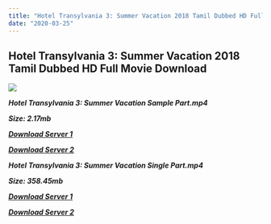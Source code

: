 ```yaml
---
title: "Hotel Transylvania 3: Summer Vacation 2018 Tamil Dubbed HD Full Movie Download Hotel Transylvania 3: Summer Vacation Tamil Dubbed HD Movie Download"
date: "2020-03-25"
---
```


## Hotel Transylvania 3: Summer Vacation 2018 Tamil Dubbed HD Full Movie Download 

![](https://images.moviebuff.com/1858ae24-b076-4e7f-ad11-2aa658ecfeb3?w=1000)

**_Hotel Transylvania 3: Summer Vacation Sample Part.mp4_**

**_Size: 2.17mb_**

**_[Download Server 1](http://b2.wetransfer.vip/files/Tamil{5adf554ba90925c4992f0fe8eae1093bfca14c1a880041370a5a335b793ae9c1}20Dubbed{5adf554ba90925c4992f0fe8eae1093bfca14c1a880041370a5a335b793ae9c1}20Movies/Tamil{5adf554ba90925c4992f0fe8eae1093bfca14c1a880041370a5a335b793ae9c1}202018{5adf554ba90925c4992f0fe8eae1093bfca14c1a880041370a5a335b793ae9c1}20Dubbed{5adf554ba90925c4992f0fe8eae1093bfca14c1a880041370a5a335b793ae9c1}20Movies/Hotel{5adf554ba90925c4992f0fe8eae1093bfca14c1a880041370a5a335b793ae9c1}20Transylvania{5adf554ba90925c4992f0fe8eae1093bfca14c1a880041370a5a335b793ae9c1}203:{5adf554ba90925c4992f0fe8eae1093bfca14c1a880041370a5a335b793ae9c1}20Summer{5adf554ba90925c4992f0fe8eae1093bfca14c1a880041370a5a335b793ae9c1}20Vacation{5adf554ba90925c4992f0fe8eae1093bfca14c1a880041370a5a335b793ae9c1}20(2018){5adf554ba90925c4992f0fe8eae1093bfca14c1a880041370a5a335b793ae9c1}20/Hotel{5adf554ba90925c4992f0fe8eae1093bfca14c1a880041370a5a335b793ae9c1}20Transylvania{5adf554ba90925c4992f0fe8eae1093bfca14c1a880041370a5a335b793ae9c1}203:{5adf554ba90925c4992f0fe8eae1093bfca14c1a880041370a5a335b793ae9c1}20Summer{5adf554ba90925c4992f0fe8eae1093bfca14c1a880041370a5a335b793ae9c1}20Vacation{5adf554ba90925c4992f0fe8eae1093bfca14c1a880041370a5a335b793ae9c1}20(2018){5adf554ba90925c4992f0fe8eae1093bfca14c1a880041370a5a335b793ae9c1}20BDRip/Hotel{5adf554ba90925c4992f0fe8eae1093bfca14c1a880041370a5a335b793ae9c1}20Transylvania{5adf554ba90925c4992f0fe8eae1093bfca14c1a880041370a5a335b793ae9c1}203:{5adf554ba90925c4992f0fe8eae1093bfca14c1a880041370a5a335b793ae9c1}20Summer{5adf554ba90925c4992f0fe8eae1093bfca14c1a880041370a5a335b793ae9c1}20Vacation{5adf554ba90925c4992f0fe8eae1093bfca14c1a880041370a5a335b793ae9c1}20(2018){5adf554ba90925c4992f0fe8eae1093bfca14c1a880041370a5a335b793ae9c1}20Sample{5adf554ba90925c4992f0fe8eae1093bfca14c1a880041370a5a335b793ae9c1}20(640x360).mp4)_**

**_[Download Server 2](http://b2.wetransfer.vip/files/Tamil{5adf554ba90925c4992f0fe8eae1093bfca14c1a880041370a5a335b793ae9c1}20Dubbed{5adf554ba90925c4992f0fe8eae1093bfca14c1a880041370a5a335b793ae9c1}20Movies/Tamil{5adf554ba90925c4992f0fe8eae1093bfca14c1a880041370a5a335b793ae9c1}202018{5adf554ba90925c4992f0fe8eae1093bfca14c1a880041370a5a335b793ae9c1}20Dubbed{5adf554ba90925c4992f0fe8eae1093bfca14c1a880041370a5a335b793ae9c1}20Movies/Hotel{5adf554ba90925c4992f0fe8eae1093bfca14c1a880041370a5a335b793ae9c1}20Transylvania{5adf554ba90925c4992f0fe8eae1093bfca14c1a880041370a5a335b793ae9c1}203:{5adf554ba90925c4992f0fe8eae1093bfca14c1a880041370a5a335b793ae9c1}20Summer{5adf554ba90925c4992f0fe8eae1093bfca14c1a880041370a5a335b793ae9c1}20Vacation{5adf554ba90925c4992f0fe8eae1093bfca14c1a880041370a5a335b793ae9c1}20(2018){5adf554ba90925c4992f0fe8eae1093bfca14c1a880041370a5a335b793ae9c1}20/Hotel{5adf554ba90925c4992f0fe8eae1093bfca14c1a880041370a5a335b793ae9c1}20Transylvania{5adf554ba90925c4992f0fe8eae1093bfca14c1a880041370a5a335b793ae9c1}203:{5adf554ba90925c4992f0fe8eae1093bfca14c1a880041370a5a335b793ae9c1}20Summer{5adf554ba90925c4992f0fe8eae1093bfca14c1a880041370a5a335b793ae9c1}20Vacation{5adf554ba90925c4992f0fe8eae1093bfca14c1a880041370a5a335b793ae9c1}20(2018){5adf554ba90925c4992f0fe8eae1093bfca14c1a880041370a5a335b793ae9c1}20BDRip/Hotel{5adf554ba90925c4992f0fe8eae1093bfca14c1a880041370a5a335b793ae9c1}20Transylvania{5adf554ba90925c4992f0fe8eae1093bfca14c1a880041370a5a335b793ae9c1}203:{5adf554ba90925c4992f0fe8eae1093bfca14c1a880041370a5a335b793ae9c1}20Summer{5adf554ba90925c4992f0fe8eae1093bfca14c1a880041370a5a335b793ae9c1}20Vacation{5adf554ba90925c4992f0fe8eae1093bfca14c1a880041370a5a335b793ae9c1}20(2018){5adf554ba90925c4992f0fe8eae1093bfca14c1a880041370a5a335b793ae9c1}20Sample{5adf554ba90925c4992f0fe8eae1093bfca14c1a880041370a5a335b793ae9c1}20(640x360).mp4)_**

**_Hotel Transylvania 3: Summer Vacation Single Part.mp4_**

**_Size: 358.45mb_**

**_[Download Server 1](http://b2.wetransfer.vip/files/Tamil{5adf554ba90925c4992f0fe8eae1093bfca14c1a880041370a5a335b793ae9c1}20Dubbed{5adf554ba90925c4992f0fe8eae1093bfca14c1a880041370a5a335b793ae9c1}20Movies/Tamil{5adf554ba90925c4992f0fe8eae1093bfca14c1a880041370a5a335b793ae9c1}202018{5adf554ba90925c4992f0fe8eae1093bfca14c1a880041370a5a335b793ae9c1}20Dubbed{5adf554ba90925c4992f0fe8eae1093bfca14c1a880041370a5a335b793ae9c1}20Movies/Hotel{5adf554ba90925c4992f0fe8eae1093bfca14c1a880041370a5a335b793ae9c1}20Transylvania{5adf554ba90925c4992f0fe8eae1093bfca14c1a880041370a5a335b793ae9c1}203:{5adf554ba90925c4992f0fe8eae1093bfca14c1a880041370a5a335b793ae9c1}20Summer{5adf554ba90925c4992f0fe8eae1093bfca14c1a880041370a5a335b793ae9c1}20Vacation{5adf554ba90925c4992f0fe8eae1093bfca14c1a880041370a5a335b793ae9c1}20(2018){5adf554ba90925c4992f0fe8eae1093bfca14c1a880041370a5a335b793ae9c1}20/Hotel{5adf554ba90925c4992f0fe8eae1093bfca14c1a880041370a5a335b793ae9c1}20Transylvania{5adf554ba90925c4992f0fe8eae1093bfca14c1a880041370a5a335b793ae9c1}203:{5adf554ba90925c4992f0fe8eae1093bfca14c1a880041370a5a335b793ae9c1}20Summer{5adf554ba90925c4992f0fe8eae1093bfca14c1a880041370a5a335b793ae9c1}20Vacation{5adf554ba90925c4992f0fe8eae1093bfca14c1a880041370a5a335b793ae9c1}20(2018){5adf554ba90925c4992f0fe8eae1093bfca14c1a880041370a5a335b793ae9c1}20BDRip/Hotel{5adf554ba90925c4992f0fe8eae1093bfca14c1a880041370a5a335b793ae9c1}20Transylvania{5adf554ba90925c4992f0fe8eae1093bfca14c1a880041370a5a335b793ae9c1}203:{5adf554ba90925c4992f0fe8eae1093bfca14c1a880041370a5a335b793ae9c1}20Summer{5adf554ba90925c4992f0fe8eae1093bfca14c1a880041370a5a335b793ae9c1}20Vacation{5adf554ba90925c4992f0fe8eae1093bfca14c1a880041370a5a335b793ae9c1}20(2018){5adf554ba90925c4992f0fe8eae1093bfca14c1a880041370a5a335b793ae9c1}20Single{5adf554ba90925c4992f0fe8eae1093bfca14c1a880041370a5a335b793ae9c1}20Part{5adf554ba90925c4992f0fe8eae1093bfca14c1a880041370a5a335b793ae9c1}20(640x360).mp4)_**

**_[Download Server 2](http://b2.wetransfer.vip/files/Tamil{5adf554ba90925c4992f0fe8eae1093bfca14c1a880041370a5a335b793ae9c1}20Dubbed{5adf554ba90925c4992f0fe8eae1093bfca14c1a880041370a5a335b793ae9c1}20Movies/Tamil{5adf554ba90925c4992f0fe8eae1093bfca14c1a880041370a5a335b793ae9c1}202018{5adf554ba90925c4992f0fe8eae1093bfca14c1a880041370a5a335b793ae9c1}20Dubbed{5adf554ba90925c4992f0fe8eae1093bfca14c1a880041370a5a335b793ae9c1}20Movies/Hotel{5adf554ba90925c4992f0fe8eae1093bfca14c1a880041370a5a335b793ae9c1}20Transylvania{5adf554ba90925c4992f0fe8eae1093bfca14c1a880041370a5a335b793ae9c1}203:{5adf554ba90925c4992f0fe8eae1093bfca14c1a880041370a5a335b793ae9c1}20Summer{5adf554ba90925c4992f0fe8eae1093bfca14c1a880041370a5a335b793ae9c1}20Vacation{5adf554ba90925c4992f0fe8eae1093bfca14c1a880041370a5a335b793ae9c1}20(2018){5adf554ba90925c4992f0fe8eae1093bfca14c1a880041370a5a335b793ae9c1}20/Hotel{5adf554ba90925c4992f0fe8eae1093bfca14c1a880041370a5a335b793ae9c1}20Transylvania{5adf554ba90925c4992f0fe8eae1093bfca14c1a880041370a5a335b793ae9c1}203:{5adf554ba90925c4992f0fe8eae1093bfca14c1a880041370a5a335b793ae9c1}20Summer{5adf554ba90925c4992f0fe8eae1093bfca14c1a880041370a5a335b793ae9c1}20Vacation{5adf554ba90925c4992f0fe8eae1093bfca14c1a880041370a5a335b793ae9c1}20(2018){5adf554ba90925c4992f0fe8eae1093bfca14c1a880041370a5a335b793ae9c1}20BDRip/Hotel{5adf554ba90925c4992f0fe8eae1093bfca14c1a880041370a5a335b793ae9c1}20Transylvania{5adf554ba90925c4992f0fe8eae1093bfca14c1a880041370a5a335b793ae9c1}203:{5adf554ba90925c4992f0fe8eae1093bfca14c1a880041370a5a335b793ae9c1}20Summer{5adf554ba90925c4992f0fe8eae1093bfca14c1a880041370a5a335b793ae9c1}20Vacation{5adf554ba90925c4992f0fe8eae1093bfca14c1a880041370a5a335b793ae9c1}20(2018){5adf554ba90925c4992f0fe8eae1093bfca14c1a880041370a5a335b793ae9c1}20Single{5adf554ba90925c4992f0fe8eae1093bfca14c1a880041370a5a335b793ae9c1}20Part{5adf554ba90925c4992f0fe8eae1093bfca14c1a880041370a5a335b793ae9c1}20(640x360).mp4)_**
